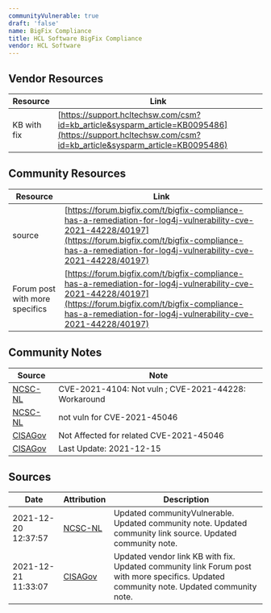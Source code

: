 ```yaml
---
communityVulnerable: true
draft: 'false'
name: BigFix Compliance
title: HCL Software BigFix Compliance
vendor: HCL Software
---
```


## Vendor Resources
| Resource | Link |
| --- | --- |
| KB with fix | [https://support.hcltechsw.com/csm?id=kb_article&sysparm_article=KB0095486](https://support.hcltechsw.com/csm?id=kb_article&sysparm_article=KB0095486) |

## Community Resources
| Resource | Link |
| --- | --- |
| source | [https://forum.bigfix.com/t/bigfix-compliance-has-a-remediation-for-log4j-vulnerability-cve-2021-44228/40197](https://forum.bigfix.com/t/bigfix-compliance-has-a-remediation-for-log4j-vulnerability-cve-2021-44228/40197) |
| Forum post with more specifics | [https://forum.bigfix.com/t/bigfix-compliance-has-a-remediation-for-log4j-vulnerability-cve-2021-44228/40197](https://forum.bigfix.com/t/bigfix-compliance-has-a-remediation-for-log4j-vulnerability-cve-2021-44228/40197) |

## Community Notes
| Source | Note |
| --- | --- |
| [NCSC-NL](https://github.com/NCSC-NL/log4shell/blob/main/software/README.md) | CVE-2021-4104: Not vuln ; CVE-2021-44228: Workaround </ul> |
| [NCSC-NL](https://github.com/NCSC-NL/log4shell/blob/main/software/README.md) | not vuln for CVE-2021-45046 |
| [CISAGov](https://raw.githubusercontent.com/cisagov/log4j-affected-db/develop/README.md) | Not Affected for related CVE-2021-45046 |
| [CISAGov](https://raw.githubusercontent.com/cisagov/log4j-affected-db/develop/README.md) | Last Update: 2021-12-15 |

## Sources
| Date | Attribution | Description |
| --- | --- | --- |
| 2021-12-20 12:37:57 | [NCSC-NL](https://github.com/NCSC-NL/log4shell/blob/main/software/README.md) | Updated communityVulnerable. Updated community note. Updated community link source. Updated community note.  |
| 2021-12-21 11:33:07 | [CISAGov](https://raw.githubusercontent.com/cisagov/log4j-affected-db/develop/README.md) | Updated vendor link KB with fix. Updated community link Forum post with more specifics. Updated community note. Updated community note.  |
